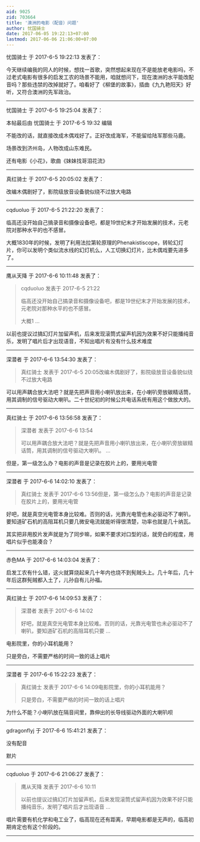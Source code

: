 ```yaml
---
aid: 9025
zid: 703664
title: '澳洲的电影（配音）问题'
author: 忧国骑士
date: 2017-06-05 19:22:13+07:00
lastmod: 2017-06-06 21:06:00+07:00
---
```


忧国骑士 于 2017-6-5 19:22:13 发表了：

今天继续编我的同人的时候，想找一首歌，突然想起来现在不是能放老电影吗，不过老式电影有很多的启发工农的场景不能用，咱就想问下，现在澳洲的水平能改配音吗？那些违禁的改掉就好了。咱看好了《柳堡的故事》，插曲《九九艳阳天》好听，又符合澳洲的先军政治。

---------

忧国骑士 于 2017-6-5 19:25:04 发表了：

本帖最后由 忧国骑士 于 2017-6-5 19:32 编辑 

不能改的话，就直接改成木偶戏好了。正好改成海军，不能留给陆军那些马鹿。

场景改到济州岛，人物改成山东难民。

还有电影《小花》，歌曲《妹妹找哥泪花流》

---------

真红骑士 于 2017-6-5 20:05:02 发表了：

改编木偶剧好了，影院级放音设备貌似绕不过放大电路

---------

cqduoluo 于 2017-6-5 21:22:20 发表了：

临高还没开始自己搞录音和摄像设备吧，都是19世纪末才开始发展的技术，元老院对那种水平的也不感冒。

大概1830年的时候，发明了利用法拉第轮原理的Phenakistiscope，转轮幻灯片，你可以发明个类似流水线的幻灯机么，人工切换幻灯片，比木偶戏要先进多了。

---------

鹰从天降 于 2017-6-6 10:11:48 发表了：

> cqduoluo 发表于 2017-6-5 21:22
> 
> 临高还没开始自己搞录音和摄像设备吧，都是19世纪末才开始发展的技术，元老院对那种水平的也不感冒。
> 
> 大概1 ...



以前也提议过搞幻灯片加留声机，后来发现滚筒式留声机因为效果不好只能播纯音乐，发明了唱片后才出现语音，不知出唱片有没有什么技术难度

---------

深潜者 于 2017-6-6 13:54:30 发表了：

> 真红骑士 发表于 2017-6-5 20:05改编木偶剧好了，影院级放音设备貌似绕不过放大电路



可以用声耦合放大法吧？就是先把声音用小喇叭放出来，在小喇叭旁放碳精话筒，用其调制的信号驱动大喇叭。二十世纪初的时候公共电话系统有用这个做放大的。

---------

真红骑士 于 2017-6-6 13:56:58 发表了：

> 深潜者 发表于 2017-6-6 13:54
> 
> 可以用声耦合放大法吧？就是先把声音用小喇叭放出来，在小喇叭旁放碳精话筒，用其调制的信号驱动大喇叭。 ...



但是，第一级怎么办？电影的声音是记录在胶片上的，要用光电管

---------

深潜者 于 2017-6-6 14:02:10 发表了：

> 真红骑士 发表于 2017-6-6 13:56但是，第一级怎么办？电影的声音是记录在胶片上的，要用光电管



好吧，就是真空光电管本身比较难。否则的话，光靠光电管也未必驱动不了喇叭，要知道矿石机的高阻耳机只要几微安电流就能听得很清楚，功率也就是几十纳瓦。

其实把非用胶片发声就是为了同步嘛，如果不要求对口型的话，就旁白的程度，用唱片似乎也能凑合？

---------

赤色MA 于 2017-6-6 14:03:04 发表了：

启发工农有什么错，这火就算烧起来几十年内也烧不到髡贼头上。几十年后，几十年后这群髡贼都入土了，儿孙自有儿孙福。

---------

真红骑士 于 2017-6-6 14:09:53 发表了：

> 深潜者 发表于 2017-6-6 14:02
> 
> 好吧，就是真空光电管本身比较难。否则的话，光靠光电管也未必驱动不了喇叭，要知道矿石机的高阻耳机只要 ...



电影院里，你的小耳机能用？

只是旁白，不需要严格的时间一致的话上唱片

---------

深潜者 于 2017-6-6 15:22:23 发表了：

> 真红骑士 发表于 2017-6-6 14:09电影院里，你的小耳机能用？
> 
> 只是旁白，不需要严格的时间一致的话上唱片



为什么不能？小喇叭放在隔音间里，靠伸出的长导线驱动外面的大喇叭呗

---------

gdragonflyj 于 2017-6-6 15:41:21 发表了：

没有配音

默片

---------

cqduoluo 于 2017-6-6 21:06:27 发表了：

> 鹰从天降 发表于 2017-6-6 10:11
> 
> 以前也提议过搞幻灯片加留声机，后来发现滚筒式留声机因为效果不好只能播纯音乐，发明了唱片后才出现语音 ...



唱片需要有机化学和电工业了，临高现在还有距离，早期电影都是无声的，临高初期肯定也有这个阶段的。

---------

